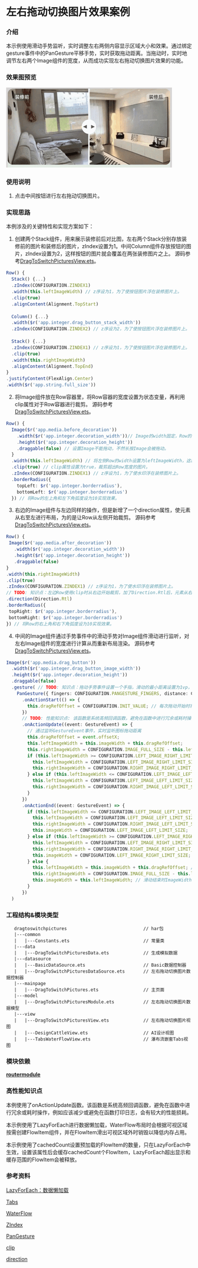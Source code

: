 # 左右拖动切换图片效果案例

### 介绍

本示例使用滑动手势监听，实时调整左右两侧内容显示区域大小和效果。通过绑定gesture事件中的PanGesture平移手势，实时获取拖动距离。当拖动时，实时地调节左右两个Image组件的宽度，从而成功实现左右拖动切换图片效果的功能。

### 效果图预览

![](../../product/entry/src/main/resources/base/media/drag_to_switch_pictures.gif)

### 使用说明

1. 点击中间按钮进行左右拖动切换图片。

### 实现思路

本例涉及的关键特性和实现方案如下：

1. 创建两个Stack组件，用来展示装修前后对比图，左右两个Stack分别存放装修前的图片和装修后的图片，zIndex设置为1。中间Column组件存放按钮的图片，zIndex设置为2，这样按钮的图片就会覆盖在两张装修图片之上。
   源码参考[DragToSwitchPicturesView.ets](./src/main/ets/components/view/DragToSwitchPicturesView.ets)。

```ts
Row() {
  Stack() {...}
  .zIndex(CONFIGURATION.ZINDEX1)
  .width(this.leftImageWidth) // z序设为1，为了使按钮图片浮在装修图片上。
  .clip(true)
  .alignContent(Alignment.TopStart)

  Column() {...}
  .width($r('app.integer.drag_button_stack_width'))
  .zIndex(CONFIGURATION.ZINDEX2) // z序设为2，为了使按钮图片浮在装修图片上。

  Stack() {...}
  .zIndex(CONFIGURATION.ZINDEX1) // z序设为1，为了使按钮图片浮在装修图片上。
  .clip(true)
  .width(this.rightImageWidth)
  .alignContent(Alignment.TopEnd)
}
.justifyContent(FlexAlign.Center)
.width($r('app.string.full_size'))
```

2. 将Image组件放在Row容器里，将Row容器的宽度设置为状态变量，再利用clip属性对于Row容器进行裁剪。
   源码参考[DragToSwitchPicturesView.ets](./src/main/ets/components/view/DragToSwitchPicturesView.ets)。

```ts
Row() {
  Image($r('app.media.before_decoration'))
    .width($r('app.integer.decoration_width'))// Image的width固定，Row的宽度变化，通过裁剪实现布局效果。
    .height($r('app.integer.decoration_height'))
    .draggable(false) // 设置Image不能拖动，不然长按Image会被拖动。
  }
  .width(this.leftImageWidth) // 将左侧Row的width设置为leftImageWidth，这样左侧Row的width随leftImageWidth的变化而变化。
  .clip(true) // clip属性设置为true，裁剪超出Row宽度的图片。
  .zIndex(CONFIGURATION.ZINDEX1) // z序设为1，为了使水印浮在装修图片上。
  .borderRadius({
    topLeft: $r('app.integer.borderradius'),
    bottomLeft: $r('app.integer.borderradius')
  }) // 将Row的左上角和左下角弧度设为10实现效果。
```

3. 右边的Image组件与左边同样的操作，但是新增了一个direction属性，使元素从右至左进行布局，为的是让Row从左侧开始裁剪。
   源码参考[DragToSwitchPicturesView.ets](./src/main/ets/components/view/DragToSwitchPicturesView.ets)。

```ts
Row() {
 Image($r('app.media.after_decoration'))
   .width($r('app.integer.decoration_width'))
   .height($r('app.integer.decoration_height'))
   .draggable(false)
}
.width(this.rightImageWidth)
.clip(true)
.zIndex(CONFIGURATION.ZINDEX1) // z序设为1，为了使水印浮在装修图片上。
// TODO: 知识点：左边Row使用clip时从右边开始裁剪，加了Direction.Rtl后，元素从右到左布局，右边Row使用clip时从左边开始裁剪，这是实现滑动改变视图内容大小的关键。
.direction(Direction.Rtl)
.borderRadius({
 topRight: $r('app.integer.borderradius'),
 bottomRight: $r('app.integer.borderradius')
}) // 将Row的右上角和右下角弧度设为10实现效果。
```

4. 中间的Image组件通过手势事件中的滑动手势对Image组件滑动进行监听，对左右Image组件的宽度进行计算从而重新布局渲染。
   源码参考[DragToSwitchPicturesView.ets](./src/main/ets/components/view/DragToSwitchPicturesView.ets)。

```ts
Image($r('app.media.drag_button'))
  .width($r('app.integer.drag_button_image_width'))
  .height($r('app.integer.decoration_height'))
  .draggable(false)
  .gesture( // TODO: 知识点：拖动手势事件设置一个手指，滑动的最小距离设置为1vp，实现滑动时按钮跟手动效。
    PanGesture({ fingers: CONFIGURATION.PANGESTURE_FINGERS, distance: CONFIGURATION.PANGESTURE_DISTANCE })
      .onActionStart(() => {
        this.dragRefOffset = CONFIGURATION.INIT_VALUE; // 每次拖动开始时将图标拖动的距离初始化。
      })
      // TODO: 性能知识点: 该函数是系统高频回调函数，避免在函数中进行冗余或耗时操作，例如应该减少或避免在函数打印日志，会有较大的性能损耗。
      .onActionUpdate((event: GestureEvent) => {
        // 通过监听GestureEvent事件，实时监听图标拖动距离
        this.dragRefOffset = event.offsetX;
        this.leftImageWidth = this.imageWidth + this.dragRefOffset;
        this.rightImageWidth = CONFIGURATION.IMAGE_FULL_SIZE - this.leftImageWidth;
        if (this.leftImageWidth >= CONFIGURATION.LEFT_IMAGE_RIGHT_LIMIT_SIZE) { // 当leftImageWidth大于等于310vp时，设置左右Image为固定值，实现停止滑动效果。
          this.leftImageWidth = CONFIGURATION.LEFT_IMAGE_RIGHT_LIMIT_SIZE;
          this.rightImageWidth = CONFIGURATION.RIGHT_IMAGE_RIGHT_LIMIT_SIZE;
        } else if (this.leftImageWidth <= CONFIGURATION.LEFT_IMAGE_LEFT_LIMIT_SIZE) { // 当leftImageWidth小于等于30vp时，设置左右Image为固定值，实现停止滑动效果。
          this.leftImageWidth = CONFIGURATION.LEFT_IMAGE_LEFT_LIMIT_SIZE;
          this.rightImageWidth = CONFIGURATION.RIGHT_IMAGE_LEFT_LIMIT_SIZE;
        }
      })
      .onActionEnd((event: GestureEvent) => {
        if (this.leftImageWidth <= CONFIGURATION.LEFT_IMAGE_LEFT_LIMIT_SIZE) {
          this.leftImageWidth = CONFIGURATION.LEFT_IMAGE_LEFT_LIMIT_SIZE;
          this.rightImageWidth = CONFIGURATION.RIGHT_IMAGE_LEFT_LIMIT_SIZE;
          this.imageWidth = CONFIGURATION.LEFT_IMAGE_LEFT_LIMIT_SIZE;
        } else if (this.leftImageWidth >= CONFIGURATION.LEFT_IMAGE_RIGHT_LIMIT_SIZE) {
          this.leftImageWidth = CONFIGURATION.LEFT_IMAGE_RIGHT_LIMIT_SIZE;
          this.rightImageWidth = CONFIGURATION.RIGHT_IMAGE_RIGHT_LIMIT_SIZE;
          this.imageWidth = CONFIGURATION.LEFT_IMAGE_RIGHT_LIMIT_SIZE;
        } else {
          this.leftImageWidth = this.imageWidth + this.dragRefOffset; // 滑动结束时leftImageWidth等于左边原有Width+拖动距离。
          this.rightImageWidth = CONFIGURATION.IMAGE_FULL_SIZE - this.leftImageWidth; // 滑动结束时rightImageWidth等于340-leftImageWidth。
          this.imageWidth = this.leftImageWidth; // 滑动结束时ImageWidth等于leftImageWidth。
        }
      })
  )
```

### 工程结构&模块类型

```
   dragtoswitchpictures                             // har包
   |---common
   |   |---Constants.ets                            // 常量类
   |---data
   |   |---DragToSwitchPicturesData.ets             // 生成模拟数据
   |---datasource
   |   |---BasicDataSource.ets                      // Basic数据控制器
   |   |---DragToSwitchPicturesDataSource.ets       // 左右拖动切换图片数据控制器
   |---mainpage
   |   |---DragToSwitchPictures.ets                 // 主页面
   |---model
   |   |---DragToSwitchPicturesModule.ets           // 左右拖动切换图片数据模型
   |---view
   |   |---DragToSwitchPicturesView.ets             // 左右拖动切换图片视图
   |   |---DesignCattleView.ets                     // AI设计视图
   |   |---TabsWaterFlowView.ets                    // 瀑布流嵌套Tabs视图
```

### 模块依赖

[**routermodule**](../routermodule)

### 高性能知识点

本例使用了onActionUpdate函数。该函数是系统高频回调函数，避免在函数中进行冗余或耗时操作，例如应该减少或避免在函数打印日志，会有较大的性能损耗。

本示例使用了LazyForEach进行数据懒加载，WaterFlow布局时会根据可视区域按需创建FlowItem组件，并在FlowItem滑出可视区域外时销毁以降低内存占用。

本示例使用了cachedCount设置预加载的FlowItem的数量，只在LazyForEach中生效，设置该属性后会缓存cachedCount个FlowItem，LazyForEach超出显示和缓存范围的FlowItem会被释放。

### 参考资料

[LazyForEach：数据懒加载](https://developer.huawei.com/consumer/cn/doc/harmonyos-guides/arkts-rendering-control-lazyforeach-0000001820879609)

[Tabs](https://developer.huawei.com/consumer/cn/doc/harmonyos-references-V2/ts-container-tabs-0000001478181433-V2)

[WaterFlow](https://developer.huawei.com/consumer/cn/doc/harmonyos-references/ts-container-waterflow-0000001774280974)

[ZIndex](https://developer.huawei.com/consumer/cn/doc/harmonyos-references/ts-universal-attributes-z-order-0000001820880821)

[PanGesture](https://developer.huawei.com/consumer/cn/doc/harmonyos-references-V2/ts-basic-gestures-pangesture-0000001427744804-V2)

[clip](https://developer.huawei.com/consumer/cn/doc/harmonyos-references/ts-universal-attributes-sharp-clipping-0000001821000801)

[direction](https://developer.huawei.com/consumer/cn/doc/harmonyos-references/ts-universal-attributes-location-0000001774121170#ZH-CN_TOPIC_0000001774121170__direction)
